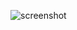 ![screenshot](https://user-images.githubusercontent.com/56132390/101929966-ce4b9780-3bd7-11eb-9de2-6812598a64e9.png)
